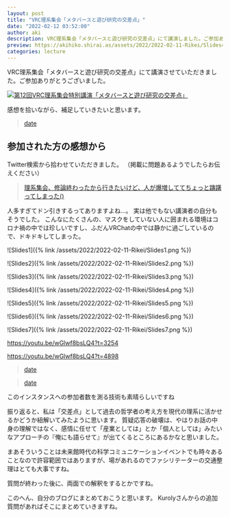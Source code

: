 ```yaml
---
layout: post
title: "VRC理系集会「メタバースと遊び研究の交差点」"
date: "2022-02-12 03:52:00"
author: aki
description: VRC理系集会「メタバースと遊び研究の交差点」にて講演しました。ご参加ありがとうございました。
preview: https://akihiko.shirai.as/assets/2022/2022-02-11-Rikei/Slides4.png
categories: lecture
---
```


VRC理系集会「メタバースと遊び研究の交差点」にて講演させていただきました。ご参加ありがとうございました。

[![第12回VRC理系集会特別講演「メタバースと遊び研究の交差点」](https://img.youtube.com/vi/wGlwf8bsLQ4/0.jpg)](https://www.youtube.com/watch?v=wGlwf8bsLQ4)


感想を拾いながら、補足していきたいと思います。


<blockquote class="twitter-tweet" data-width="550" data-dnt="true"><p lang="ja" dir="ltr"></p><a href="https://twitter.com/o_ob/status/1492213758051373056?s=20&t=Ezy9BQWeWNFGXGNoEj7_Jw">date</a></blockquote>


## 参加された方の感想から

Twitter検索から拾わせていただきました。
（掲載に問題あるようでしたらお伝えください）


<blockquote class="twitter-tweet" data-width="550" data-dnt="true"><p lang="ja" dir="ltr"></p><a href="https://twitter.com/vr_kaz/status/1492334043865960449">理系集会、修論終わったから行きたいけど、人が爆増しててちょっと躊躇ってしまった()</a></blockquote>

人多すぎてドン引きするってありますよね…。
実は他でもない講演者の自分もそうでした。
こんなにたくさんの、マスクをしていない人に囲まれる環境はコロナ禍の中では珍しいですし、ふだんVRChatの中では静かに過ごしているので、ドキドキしてしまった。



![Slides1]({% link /assets/2022/2022-02-11-Rikei/Slides1.png %})

![Slides2]({% link /assets/2022/2022-02-11-Rikei/Slides2.png %})

![Slides3]({% link /assets/2022/2022-02-11-Rikei/Slides3.png %})

![Slides4]({% link /assets/2022/2022-02-11-Rikei/Slides4.png %})

![Slides5]({% link /assets/2022/2022-02-11-Rikei/Slides5.png %})

![Slides6]({% link /assets/2022/2022-02-11-Rikei/Slides6.png %})

![Slides7]({% link /assets/2022/2022-02-11-Rikei/Slides7.png %})

https://youtu.be/wGlwf8bsLQ4?t=3254

https://youtu.be/wGlwf8bsLQ4?t=4898




<blockquote class="twitter-tweet" data-width="550" data-dnt="true"><p lang="ja" dir="ltr"></p><a href="https://twitter.com/VRC_S_A_/status/1492361957172826114?s=20&t=ZzWdgdgucSTTD0JEnVroew">date</a></blockquote>

<blockquote class="twitter-tweet" data-width="550" data-dnt="true"><p lang="ja" dir="ltr"></p><a href="https://twitter.com/cocu_tan/status/1492335186939645954?s=20&t=ZzWdgdgucSTTD0JEnVroew">date</a></blockquote>

このインスタンスへの参加者数を測る技術も素晴らしいですね

振り返ると、私は「交差点」として過去の哲学者の考え方を現代の理系に活かせるかどうか紐解いてみたように思います。
質疑応答の破壊は、やはりお話の中身の理解ではなく、感情に任せて「産業としては」とか「個人としては」みたいなアプローチの『俺にも語らせて』が出てくるところにあるかなと思いました。

まあそういうことは未来館時代の科学コミュニケーションイベントでも時々あることなので許容範囲ではありますが、場があれるのでファシリテーターの交通整理はとても大事ですね。

質問が終わった後に、両面での解釈をするとかですね。

このへん、自分のブログにまとめておこうと思います。
Kurolyさんからの追加質問があればそこにまとめていきますね。